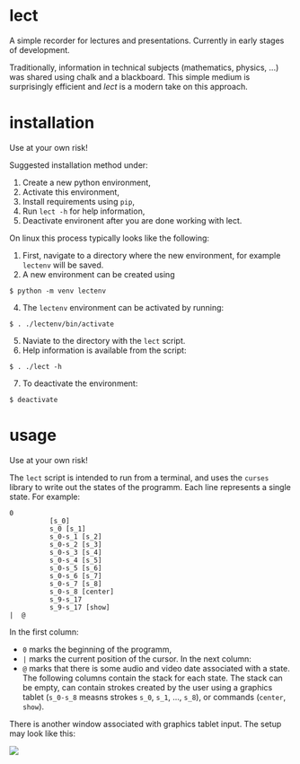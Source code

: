 # lect

A simple recorder for lectures and presentations.
Currently in early stages of development. 

Traditionally, information in technical subjects (mathematics, physics, ...)
was shared using chalk and a blackboard. This simple medium is surprisingly
efficient and *lect* is a modern take on this approach. 

# installation

Use at your own risk!

Suggested installation method under:

1) Create a new python environment,
2) Activate this environment,
3) Install requirements using `pip`,
4) Run `lect -h` for help information,
5) Deactivate environent after you are done working with lect.

On linux this process typically looks like the following:

1) First, navigate to a directory where the new environment,
   for example `lectenv` will be saved.
3) A new environment can be created using
```
$ python -m venv lectenv
```
4) The `lectenv` environment can be activated by running:
```
$ . ./lectenv/bin/activate
```
5) Naviate to the directory with the `lect` script.
6) Help information is available from the script:
```
$ . ./lect -h
```
7) To deactivate the environment:
```
$ deactivate
```

# usage

Use at your own risk!

The `lect` script is intended to run from a terminal, and uses
the `curses` library to write out the states of the 
programm. Each line represents a single state. For example:

```
0
          [s_0]
          s_0 [s_1]
          s_0-s_1 [s_2]
          s_0-s_2 [s_3]
          s_0-s_3 [s_4]
          s_0-s_4 [s_5]
          s_0-s_5 [s_6]
          s_0-s_6 [s_7]
          s_0-s_7 [s_8]
          s_0-s_8 [center]
          s_9-s_17
          s_9-s_17 [show]
|  @
```
In the first column:
- `0` marks the beginning of the programm,
- `|` marks the current position of the cursor.
In the next column:
- `@` marks that there is some audio and video date associated with a state.
The following columns contain the stack for each state. The stack can be empty,
can contain strokes created by the user using a graphics tablet (`s_0-s_8` measns strokes `s_0`, `s_1`, ..., `s_8`),
or commands (`center`, `show`).

There is another window associated with graphics tablet input. The setup may look like this:

![](https://github.com/kacpertopolnicki/lect/tree/main/readme_resources/sc.png)

